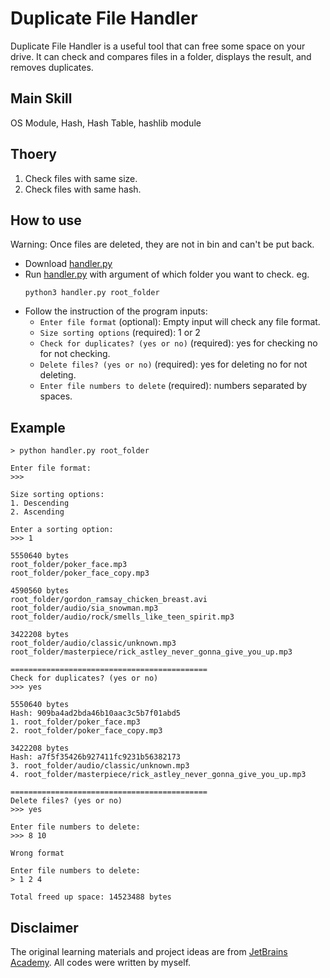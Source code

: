 # Duplicate File Handler
Duplicate File Handler is a useful tool that can free some space on your drive. It can check and compares files in a folder, displays the result, and removes duplicates.
## Main Skill
OS Module, Hash, Hash Table, hashlib module
## Thoery
1. Check files with same size.
2. Check files with same hash.
## How to use
Warning: Once files are deleted, they are not in bin and can't be put back.
- Download [handler.py](/handler.py)
- Run [handler.py](/handler.py) with argument of which folder you want to check. eg. 
    ``` 
    python3 handler.py root_folder
    ```
- Follow the instruction of the program inputs:
  - `Enter file format` (optional): Empty input will check any file format.
  - `Size sorting options` (required): 1 or 2
  - `Check for duplicates? (yes or no)` (required): yes for checking no for not checking.
  - `Delete files? (yes or no)` (required): yes for deleting no for not deleting.
  - `Enter file numbers to delete` (required): numbers separated by spaces.

## Example
```
> python handler.py root_folder

Enter file format:
>>>

Size sorting options:
1. Descending
2. Ascending

Enter a sorting option:
>>> 1

5550640 bytes
root_folder/poker_face.mp3
root_folder/poker_face_copy.mp3

4590560 bytes
root_folder/gordon_ramsay_chicken_breast.avi
root_folder/audio/sia_snowman.mp3
root_folder/audio/rock/smells_like_teen_spirit.mp3

3422208 bytes
root_folder/audio/classic/unknown.mp3
root_folder/masterpiece/rick_astley_never_gonna_give_you_up.mp3

============================================
Check for duplicates? (yes or no)
>>> yes

5550640 bytes
Hash: 909ba4ad2bda46b10aac3c5b7f01abd5
1. root_folder/poker_face.mp3
2. root_folder/poker_face_copy.mp3

3422208 bytes
Hash: a7f5f35426b927411fc9231b56382173
3. root_folder/audio/classic/unknown.mp3
4. root_folder/masterpiece/rick_astley_never_gonna_give_you_up.mp3

============================================
Delete files? (yes or no)
>>> yes

Enter file numbers to delete:
>>> 8 10

Wrong format

Enter file numbers to delete:
> 1 2 4

Total freed up space: 14523488 bytes
```

## Disclaimer
The original learning materials and project ideas are from [JetBrains Academy](https://www.jetbrains.com/academy/). All codes were written by myself.